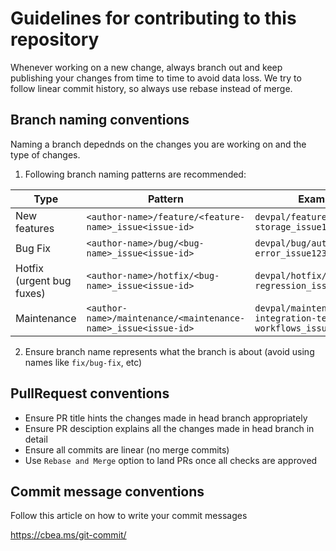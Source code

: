 # Guidelines for contributing to this repository

Whenever working on a new change, always branch out and keep publishing your changes from time to time to avoid data loss.
We try to follow linear commit history, so always use rebase instead of merge.

## Branch naming conventions

Naming a branch depednds on the changes you are working on and the type of changes.

1. Following branch naming patterns are recommended:

| Type | Pattern | Example |
|------|---------|---------|
| New features | `<author-name>/feature/<feature-name>_issue<issue-id>` | `devpal/feature/intorduce-storage_issue122` |
| Bug Fix | `<author-name>/bug/<bug-name>_issue<issue-id>` | `devpal/bug/auth-error_issue123` |
| Hotfix (urgent bug fuxes) | `<author-name>/hotfix/<bug-name>_issue<issue-id>` | `devpal/hotfix/docusign-regression_issue124` |
| Maintenance | `<author-name>/maintenance/<maintenance-name>_issue<issue-id>` | `devpal/maintenance/run-integration-tests-in-workflows_issue125` |

2. Ensure branch name represents what the branch is about (avoid using names like `fix/bug-fix`, etc)


## PullRequest conventions

* Ensure PR title hints the changes made in head branch appropriately
* Ensure PR desciption explains all the changes made in head branch in detail
* Ensure all commits are linear (no merge commits)
* Use `Rebase and Merge` option to land PRs once all checks are approved


## Commit message conventions

Follow this article on how to write your commit messages

https://cbea.ms/git-commit/
